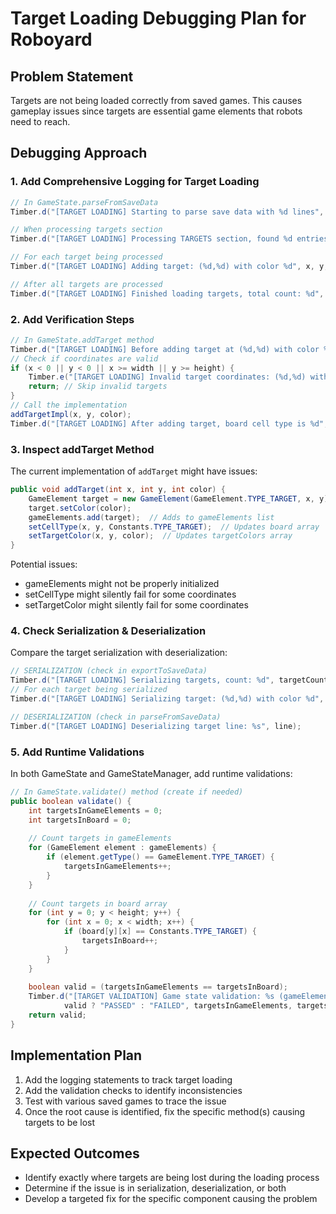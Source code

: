 # Target Loading Debugging Plan for Roboyard

## Problem Statement

Targets are not being loaded correctly from saved games. This causes gameplay issues since targets are essential game elements that robots need to reach.

## Debugging Approach

### 1. Add Comprehensive Logging for Target Loading

```java
// In GameState.parseFromSaveData
Timber.d("[TARGET LOADING] Starting to parse save data with %d lines", lines.length);

// When processing targets section
Timber.d("[TARGET LOADING] Processing TARGETS section, found %d entries", targetLines.length);

// For each target being processed
Timber.d("[TARGET LOADING] Adding target: (%d,%d) with color %d", x, y, color);

// After all targets are processed
Timber.d("[TARGET LOADING] Finished loading targets, total count: %d", targetCount);
```

### 2. Add Verification Steps

```java
// In GameState.addTarget method
Timber.d("[TARGET LOADING] Before adding target at (%d,%d) with color %d", x, y, color);
// Check if coordinates are valid
if (x < 0 || y < 0 || x >= width || y >= height) {
    Timber.e("[TARGET LOADING] Invalid target coordinates: (%d,%d) with color %d", x, y, color);
    return; // Skip invalid targets
}
// Call the implementation
addTargetImpl(x, y, color);
Timber.d("[TARGET LOADING] After adding target, board cell type is %d", getCellType(x, y));
```

### 3. Inspect addTarget Method

The current implementation of `addTarget` might have issues:

```java
public void addTarget(int x, int y, int color) {
    GameElement target = new GameElement(GameElement.TYPE_TARGET, x, y);
    target.setColor(color);
    gameElements.add(target);  // Adds to gameElements list
    setCellType(x, y, Constants.TYPE_TARGET);  // Updates board array
    setTargetColor(x, y, color);  // Updates targetColors array
}
```

Potential issues:
- gameElements might not be properly initialized
- setCellType might silently fail for some coordinates
- setTargetColor might silently fail for some coordinates

### 4. Check Serialization & Deserialization

Compare the target serialization with deserialization:

```java
// SERIALIZATION (check in exportToSaveData)
Timber.d("[TARGET LOADING] Serializing targets, count: %d", targetCount);
// For each target being serialized
Timber.d("[TARGET LOADING] Serializing target: (%d,%d) with color %d", x, y, color);

// DESERIALIZATION (check in parseFromSaveData)
Timber.d("[TARGET LOADING] Deserializing target line: %s", line);
```

### 5. Add Runtime Validations

In both GameState and GameStateManager, add runtime validations:

```java
// In GameState.validate() method (create if needed)
public boolean validate() {
    int targetsInGameElements = 0;
    int targetsInBoard = 0;
    
    // Count targets in gameElements
    for (GameElement element : gameElements) {
        if (element.getType() == GameElement.TYPE_TARGET) {
            targetsInGameElements++;
        }
    }
    
    // Count targets in board array
    for (int y = 0; y < height; y++) {
        for (int x = 0; x < width; x++) {
            if (board[y][x] == Constants.TYPE_TARGET) {
                targetsInBoard++;
            }
        }
    }
    
    boolean valid = (targetsInGameElements == targetsInBoard);
    Timber.d("[TARGET VALIDATION] Game state validation: %s (gameElements: %d, board: %d)",
            valid ? "PASSED" : "FAILED", targetsInGameElements, targetsInBoard);
    return valid;
}
```

## Implementation Plan

1. Add the logging statements to track target loading
2. Add the validation checks to identify inconsistencies
3. Test with various saved games to trace the issue
4. Once the root cause is identified, fix the specific method(s) causing targets to be lost

## Expected Outcomes

- Identify exactly where targets are being lost during the loading process
- Determine if the issue is in serialization, deserialization, or both
- Develop a targeted fix for the specific component causing the problem
